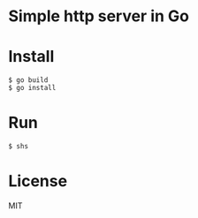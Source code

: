 Simple http server in Go
========================

# Install

```
$ go build
$ go install
```

# Run

```
$ shs
```

# License

MIT
